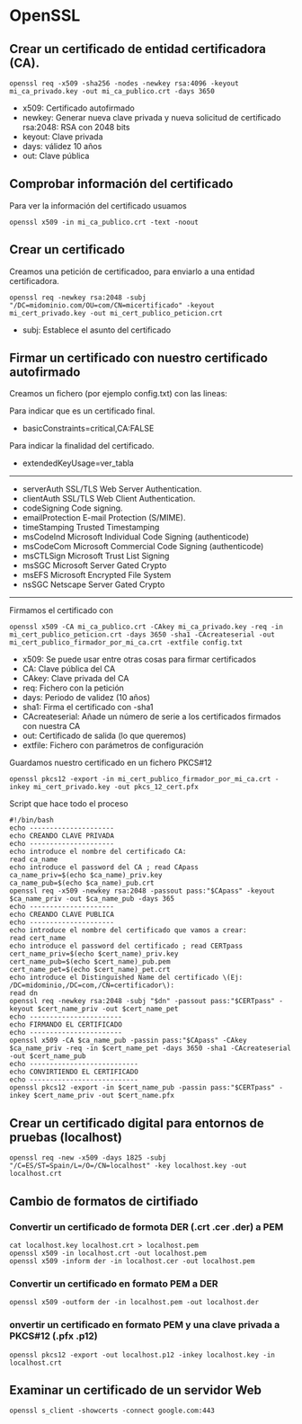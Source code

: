 # OpenSSL

## Crear un certificado de entidad certificadora (CA).

``` shell
openssl req -x509 -sha256 -nodes -newkey rsa:4096 -keyout mi_ca_privado.key -out mi_ca_publico.crt -days 3650
```

- x509: Certificado autofirmado
- newkey: Generar nueva clave privada y nueva solicitud de certificado rsa:2048: RSA con 2048 bits
- keyout: Clave privada
- days: válidez 10 años
- out: Clave pública

## Comprobar información del certificado

Para ver la información del certificado usuamos

``` shell
openssl x509 -in mi_ca_publico.crt -text -noout
```

## Crear un certificado

Creamos una petición de certificadoo, para enviarlo a una entidad certificadora.

``` shell
openssl req -newkey rsa:2048 -subj "/DC=midominio.com/OU=com/CN=micertificado" -keyout mi_cert_privado.key -out mi_cert_publico_peticion.crt
```

- subj: Establece el asunto del certificado

## Firmar un certificado con nuestro certificado autofirmado

Creamos un fichero (por ejemplo config.txt) con las lineas:

Para indicar que es un certificado final.
- basicConstraints=critical,CA:FALSE

Para indicar la finalidad del certificado.

- extendedKeyUsage=ver_tabla

----- 
- serverAuth             SSL/TLS Web Server Authentication.
- clientAuth             SSL/TLS Web Client Authentication.
- codeSigning            Code signing.
- emailProtection        E-mail Protection (S/MIME).
- timeStamping           Trusted Timestamping
- msCodeInd              Microsoft Individual Code Signing (authenticode)
- msCodeCom              Microsoft Commercial Code Signing (authenticode)
- msCTLSign              Microsoft Trust List Signing
- msSGC                  Microsoft Server Gated Crypto
- msEFS                  Microsoft Encrypted File System
- nsSGC                  Netscape Server Gated Crypto
-----

Firmamos el certificado con 

``` shell
openssl x509 -CA mi_ca_publico.crt -CAkey mi_ca_privado.key -req -in mi_cert_publico_peticion.crt -days 3650 -sha1 -CAcreateserial -out mi_cert_publico_firmador_por_mi_ca.crt -extfile config.txt
```

- x509: Se puede usar entre otras cosas para firmar certificados
- CA: Clave pública del CA
- CAkey: Clave privada del CA
- req: Fichero con la petición
- days: Periodo de validez (10 años)
- sha1: Firma el certificado con -sha1
- CAcreateserial: Añade un número de serie a los certificados firmados con nuestra CA
- out: Certificado de salida (lo que queremos)
- extfile: Fichero con parámetros de configuración

Guardamos nuestro certificado en un fichero PKCS#12

``` shell
openssl pkcs12 -export -in mi_cert_publico_firmador_por_mi_ca.crt -inkey mi_cert_privado.key -out pkcs_12_cert.pfx
```

Script que hace todo el proceso

``` shell
#!/bin/bash
echo ---------------------
echo CREANDO CLAVE PRIVADA
echo ---------------------
echo introduce el nombre del certificado CA:
read ca_name
echo introduce el password del CA ; read CApass
ca_name_priv=$(echo $ca_name)_priv.key
ca_name_pub=$(echo $ca_name)_pub.crt
openssl req -x509 -newkey rsa:2048 -passout pass:"$CApass" -keyout $ca_name_priv -out $ca_name_pub -days 365
echo ---------------------
echo CREANDO CLAVE PUBLICA
echo ---------------------
echo introduce el nombre del certificado que vamos a crear:
read cert_name
echo introduce el password del certificado ; read CERTpass
cert_name_priv=$(echo $cert_name)_priv.key
cert_name_pub=$(echo $cert_name)_pub.pem
cert_name_pet=$(echo $cert_name)_pet.crt
echo introduce el Distinguished Name del certificado \(Ej: /DC=midominio,/DC=com,/CN=certificador\):
read dn
openssl req -newkey rsa:2048 -subj "$dn" -passout pass:"$CERTpass" -keyout $cert_name_priv -out $cert_name_pet
echo -----------------------
echo FIRMANDO EL CERTIFICADO
echo -----------------------
openssl x509 -CA $ca_name_pub -passin pass:"$CApass" -CAkey $ca_name_priv -req -in $cert_name_pet -days 3650 -sha1 -CAcreateserial -out $cert_name_pub
echo ---------------------------
echo CONVIRTIENDO EL CERTIFICADO
echo ---------------------------
openssl pkcs12 -export -in $cert_name_pub -passin pass:"$CERTpass" -inkey $cert_name_priv -out $cert_name.pfx
```

## Crear un certificado digital para entornos de pruebas (localhost)

``` shell
openssl req -new -x509 -days 1825 -subj "/C=ES/ST=Spain/L=/O=/CN=localhost" -key localhost.key -out localhost.crt
```

## Cambio de formatos de cirtifiado

### Convertir un certificado de formota DER (.crt .cer .der) a PEM

``` shell
cat localhost.key localhost.crt > localhost.pem
openssl x509 -in localhost.crt -out localhost.pem
openssl x509 -inform der -in localhost.cer -out localhost.pem
```

### Convertir un certificado en formato PEM a DER

``` shell
openssl x509 -outform der -in localhost.pem -out localhost.der
```

### onvertir un certificado en formato PEM y una clave privada a PKCS#12 (.pfx .p12)

``` shell
openssl pkcs12 -export -out localhost.p12 -inkey localhost.key -in localhost.crt
```

## Examinar un certificado de un servidor Web

``` shell
openssl s_client -showcerts -connect google.com:443
```
